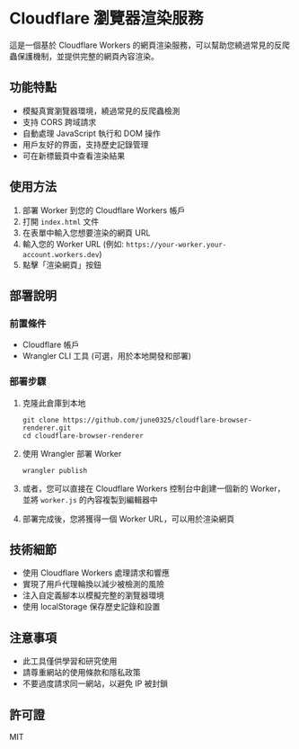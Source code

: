 # Cloudflare 瀏覽器渲染服務

這是一個基於 Cloudflare Workers 的網頁渲染服務，可以幫助您繞過常見的反爬蟲保護機制，並提供完整的網頁內容渲染。

## 功能特點

- 模擬真實瀏覽器環境，繞過常見的反爬蟲檢測
- 支持 CORS 跨域請求
- 自動處理 JavaScript 執行和 DOM 操作
- 用戶友好的界面，支持歷史記錄管理
- 可在新標籤頁中查看渲染結果

## 使用方法

1. 部署 Worker 到您的 Cloudflare Workers 帳戶
2. 打開 `index.html` 文件
3. 在表單中輸入您想要渲染的網頁 URL
4. 輸入您的 Worker URL (例如: `https://your-worker.your-account.workers.dev`)
5. 點擊「渲染網頁」按鈕

## 部署說明

### 前置條件

- Cloudflare 帳戶
- Wrangler CLI 工具 (可選，用於本地開發和部署)

### 部署步驟

1. 克隆此倉庫到本地
   ```
   git clone https://github.com/june0325/cloudflare-browser-renderer.git
   cd cloudflare-browser-renderer
   ```

2. 使用 Wrangler 部署 Worker
   ```
   wrangler publish
   ```

3. 或者，您可以直接在 Cloudflare Workers 控制台中創建一個新的 Worker，並將 `worker.js` 的內容複製到編輯器中

4. 部署完成後，您將獲得一個 Worker URL，可以用於渲染網頁

## 技術細節

- 使用 Cloudflare Workers 處理請求和響應
- 實現了用戶代理輪換以減少被檢測的風險
- 注入自定義腳本以模擬完整的瀏覽器環境
- 使用 localStorage 保存歷史記錄和設置

## 注意事項

- 此工具僅供學習和研究使用
- 請尊重網站的使用條款和隱私政策
- 不要過度請求同一網站，以避免 IP 被封鎖

## 許可證

MIT